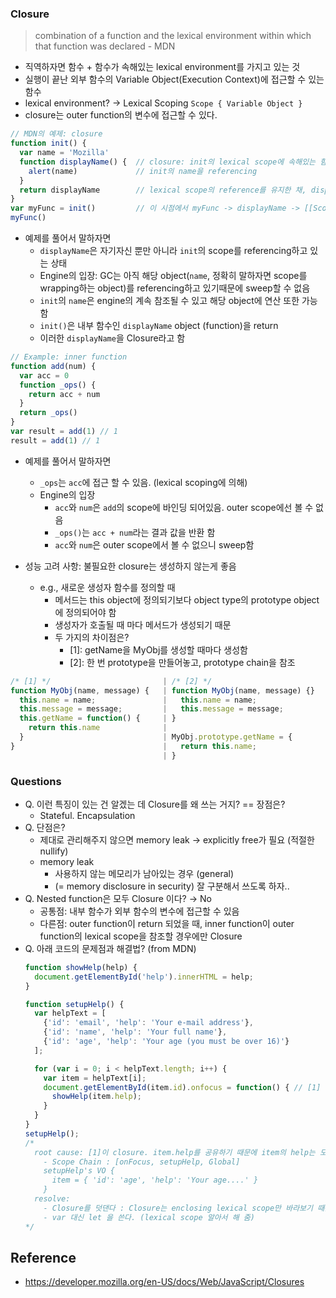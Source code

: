 ### Closure
> combination of a function and the lexical environment within which that function was declared - MDN

- 직역하자면 함수 + 함수가 속해있는 lexical environment를 가지고 있는 것
- 실행이 끝난 외부 함수의 Variable Object(Execution Context)에 접근할 수 있는 함수
- lexical environment? → Lexical Scoping `Scope { Variable Object }`
- closure는 outer function의 변수에 접근할 수 있다.

``` javascript
// MDN의 예제: closure
function init() {
  var name = 'Mozilla'
  function displayName() {  // closure: init의 lexical scope에 속해있는 함수
    alert(name)             // init의 name을 referencing
  }
  return displayName        // lexical scope의 reference를 유지한 채, displayName을 return
}
var myFunc = init()         // 이 시점에서 myFunc -> displayName -> [[Scope: init]]
myFunc()
```
- 예제를 풀어서 말하자면
  - `displayName`은 자기자신 뿐만 아니라 `init`의 scope를 referencing하고 있는 상태
  - Engine의 입장: GC는 아직 해당 object(`name`, 정확히 말하자면 scope를 wrapping하는 object)를 referencing하고 있기때문에 sweep할 수 없음
  - `init`의 `name`은 engine의 계속 참조될 수 있고 해당 object에 연산 또한 가능함
  - `init()`은 내부 함수인 `displayName` object (function)을 return
  - 이러한 `displayName`을 Closure라고 함

``` javascript
// Example: inner function
function add(num) {
  var acc = 0
  function _ops() {
    return acc + num
  }
  return _ops()
}
var result = add(1) // 1
result = add(1) // 1
```

- 예제를 풀어서 말하자면
  - `_ops`는 `acc`에 접근 할 수 있음. (lexical scoping에 의해)
  - Engine의 입장
    - `acc`와 `num`은 `add`의 scope에 바인딩 되어있음. outer scope에선 볼 수 없음
    - `_ops()`는 `acc + num`라는 결과 값을 반환 함
    - `acc`와 `num`은 outer scope에서 볼 수 없으니 sweep함

- 성능 고려 사항: 불필요한 closure는 생성하지 않는게 좋음
  - e.g., 새로운 생성자 함수를 정의할 때
    - 메서드는 this object에 정의되기보다 object type의 prototype object에 정의되어야 함
    - 생성자가 호출될 때 마다 메서드가 생성되기 때문
    - 두 가지의 차이점은?
      - [1]: getName을 MyObj를 생성할 때마다 생성함
      - [2]: 한 번 prototype을 만들어놓고, prototype chain을 참조

``` javascript
/* [1] */                         | /* [2] */
function MyObj(name, message) {   | function MyObj(name, message) {}
  this.name = name;               |   this.name = name;
  this.message = message;         |   this.message = message;
  this.getName = function() {     | }
    return this.name              |
  }                               | MyObj.prototype.getName = {
}                                 |   return this.name;
                                  | }
```

### Questions
- Q. 이런 특징이 있는 건 알겠는 데 Closure를 왜 쓰는 거지? == 장점은?
  - Stateful. Encapsulation
- Q. 단점은?
  - 제대로 관리해주지 않으면 memory leak → explicitly free가 필요 (적절한 nullify)
  - memory leak
    - 사용하지 않는 메모리가 남아있는 경우 (general)
    - (= memory disclosure in security) 잘 구분해서 쓰도록 하자..
- Q. Nested function은 모두 Closure 이다? → No
  - 공통점: 내부 함수가 외부 함수의 변수에 접근할 수 있음
  - 다른점: outer function이 return 되었을 때, inner function이 outer function의 lexical scope을 참조할 경우에만 Closure
- Q. 아래 코드의 문제점과 해결법? (from MDN)
  ``` javascript
  function showHelp(help) {
    document.getElementById('help').innerHTML = help;
  }

  function setupHelp() {
    var helpText = [
      {'id': 'email', 'help': 'Your e-mail address'},
      {'id': 'name', 'help': 'Your full name'},
      {'id': 'age', 'help': 'Your age (you must be over 16)'}
    ];

    for (var i = 0; i < helpText.length; i++) {
      var item = helpText[i];
      document.getElementById(item.id).onfocus = function() { // [1]
        showHelp(item.help);
      }
    }
  }
  setupHelp();
  /*
    root cause: [1]이 closure. item.help를 공유하기 때문에 item의 help는 모두 age의 help가 됨
      - Scope Chain : [onFocus, setupHelp, Global]
      setupHelp's VO {
        item = { 'id': 'age', 'help': 'Your age....' }
      }
    resolve:
      - Closure를 덧댄다 : Closure는 enclosing lexical scope만 바라보기 때문에 lexical scope을 하나 더 만들면됨
      - var 대신 let 을 쓴다. (lexical scope 알아서 해 줌)
  */
  ```

## Reference
- https://developer.mozilla.org/en-US/docs/Web/JavaScript/Closures